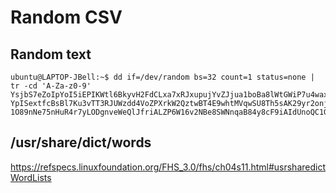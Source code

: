 # Random CSV


## Random text

```console
ubuntu@LAPTOP-JBell:~$ dd if=/dev/random bs=32 count=1 status=none | tr -cd 'A-Za-z0-9'
YsjbS7eZoIpYoI5iEPIKWtl6BkyvH2FdCLxa7xRJxupujYvZJjua1boBa8lWtGWiP7u4wax336QNqdK8
YpISextfcBsBl7Ku3vTT3RJUWzdd4VoZPXrkW2QztwBT4E9whtMVqwSU8Th5sAK29yr2onjqrwbDy8Rs
1O89nNe75nHuR4r7yLODgnveWeQlJfriALZP6W16v2NBe8SWNnqaB84y8cF9iAIdUnoQC1Glw2iz
```


## /usr/share/dict/words

<https://refspecs.linuxfoundation.org/FHS_3.0/fhs/ch04s11.html#usrsharedictWordLists>
